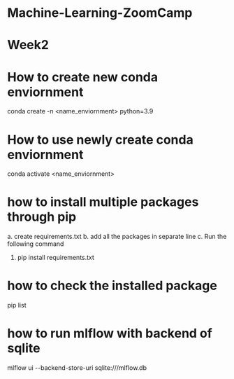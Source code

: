 # Machine-Learning-ZoomCamp

# Week2

# How to create new conda enviornment

conda create -n <name_enviornment> python=3.9

# How to use newly create conda enviornment

conda activate <name_enviornment>

# how to install multiple packages through pip

a. create requirements.txt
b. add all the packages in separate line
c. Run the following command
1. pip install requirements.txt

# how to check the installed package

pip list

# how to run mlflow with backend of sqlite

mlflow ui --backend-store-uri sqlite:///mlflow.db

